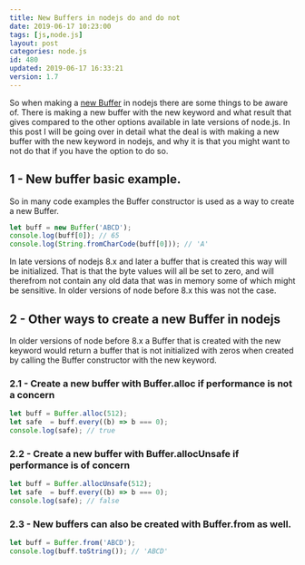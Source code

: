 ```yaml
---
title: New Buffers in nodejs do and do not
date: 2019-06-17 10:23:00
tags: [js,node.js]
layout: post
categories: node.js
id: 480
updated: 2019-06-17 16:33:21
version: 1.7
---
```


So when making a [new Buffer](https://nodejs.org/api/buffer.html#buffer_new_buffer_array) in nodejs there are some things to be aware of. There is making a new buffer with the new keyword and what result that gives compared to the other options available in late versions of node.js. In this post I will be going over in detail what the deal is with making a new buffer with the new keyword in nodejs, and why it is that you might want to not do that if you have the option to do so.

<!-- more -->

## 1 - New buffer basic example.

So in many code examples the Buffer constructor is used as a way to create a new Buffer.

```js
let buff = new Buffer('ABCD');
console.log(buff[0]); // 65
console.log(String.fromCharCode(buff[0])); // 'A'
```

In late versions of nodejs 8.x and later a buffer that is created this way will be initialized. That is that the byte values will all be set to zero, and will therefrom not contain any old data that was in memory some of which might be sensitive. In older versions of node before 8.x this was not the case.

## 2 - Other ways to create a new Buffer in nodejs

In older versions of node before 8.x a Buffer that is created with the new keyword would return a buffer that is not initialized with zeros when created by calling the Buffer constructor with the new keyword.

### 2.1 - Create a new buffer with Buffer.alloc if performance is not a concern

```js
let buff = Buffer.alloc(512);
let safe  = buff.every((b) => b === 0);
console.log(safe); // true
```

### 2.2 - Create a new buffer with Buffer.allocUnsafe if performance is of concern
```js
let buff = Buffer.allocUnsafe(512);
let safe  = buff.every((b) => b === 0);
console.log(safe); // false
```

### 2.3 - New buffers can also be created with Buffer.from as well.

```js
let buff = Buffer.from('ABCD');
console.log(buff.toString()); // 'ABCD'
```